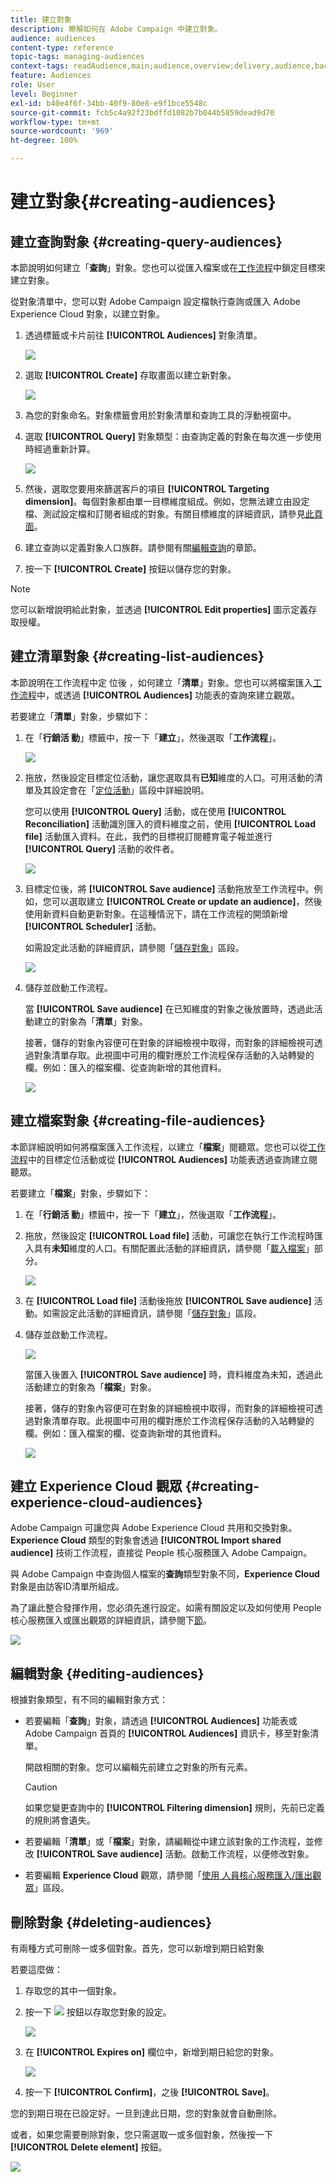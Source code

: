 ```yaml
---
title: 建立對象
description: 瞭解如何在 Adobe Campaign 中建立對象。
audience: audiences
content-type: reference
topic-tags: managing-audiences
context-tags: readAudience,main;audience,overview;delivery,audience,back
feature: Audiences
role: User
level: Beginner
exl-id: b40e4f6f-34bb-40f9-80e8-e9f1bce5548c
source-git-commit: fcb5c4a92f23bdffd1082b7b044b5859dead9d70
workflow-type: tm+mt
source-wordcount: '969'
ht-degree: 100%

---
```


# 建立對象{#creating-audiences}

## 建立查詢對象 {#creating-query-audiences}

本節說明如何建立「**查詢**」對象。您也可以從匯入檔案或在[工作流程](../../automating/using/get-started-workflows.md)中鎖定目標來建立對象。

從對象清單中，您可以對 Adobe Campaign 設定檔執行查詢或匯入 Adobe Experience Cloud 對象，以建立對象。

1. 透過標籤或卡片前往 **[!UICONTROL Audiences]** 對象清單。

   ![](assets/audiences_query_1.png)

1. 選取 **[!UICONTROL Create]** 存取畫面以建立新對象。

   ![](assets/audiences_query.png)

1. 為您的對象命名。對象標籤會用於對象清單和查詢工具的浮動視窗中。
1. 選取 **[!UICONTROL Query]** 對象類型：由查詢定義的對象在每次進一步使用時經過重新計算。

   ![](assets/audience_type_selection.png)

1. 然後，選取您要用來篩選客戶的項目 **[!UICONTROL Targeting dimension]**。每個對象都由單一目標維度組成。例如，您無法建立由設定檔、測試設定檔和訂閱者組成的對象。有關目標維度的詳細資訊，請參見[此頁面](../../automating/using/query.md#targeting-dimensions-and-resources)。
1. 建立查詢以定義對象人口族群。請參閱有關[編輯查詢](../../automating/using/editing-queries.md)的章節。
1. 按一下 **[!UICONTROL Create]** 按鈕以儲存您的對象。

>[!NOTE]
>
>您可以新增說明給此對象，並透過 **[!UICONTROL Edit properties]** 圖示定義存取授權。

## 建立清單對象 {#creating-list-audiences}

本節說明在工作流程中定 位後 ，如何建立「**清單**」對象。您也可以將檔案匯入[工作流程](../../automating/using/get-started-workflows.md)中，或透過 **[!UICONTROL Audiences]** 功能表的查詢來建立觀眾。

若要建立「**清單**」對象，步驟如下：

1. 在「**行銷活 動**」標籤中，按一下「**建立**」，然後選取「**工作流程**」。

   ![](assets/audiences_list_1.png)

1. 拖放，然後設定目標定位活動，讓您選取具有&#x200B;**已知**&#x200B;維度的人口。可用活動的清單及其設定會在「[定位活動](../../automating/using/about-targeting-activities.md)」區段中詳細說明。

   您可以使用 **[!UICONTROL Query]** 活動，或在使用 **[!UICONTROL Reconciliation]** 活動識別匯入的資料維度之前，使用 **[!UICONTROL Load file]** 活動匯入資料。在此，我們的目標視訂閱體育電子報並進行 **[!UICONTROL Query]** 活動的收件者。

   ![](assets/audiences_list_2.png)

1. 目標定位後，將 **[!UICONTROL Save audience]** 活動拖放至工作流程中。例如，您可以選取建立 **[!UICONTROL Create or update an audience]**，然後使用新資料自動更新對象。在這種情況下，請在工作流程的開頭新增 **[!UICONTROL Scheduler]** 活動。

   如需設定此活動的詳細資訊，請參閱「[儲存對象](../../automating/using/save-audience.md)」區段。

   ![](assets/audiences_list_3.png)

1. 儲存並啟動工作流程。

   當 **[!UICONTROL Save audience]** 在已知維度的對象之後放置時，透過此活動建立的對象為「**清單**」對象。

   接著，儲存的對象內容便可在對象的詳細檢視中取得，而對象的詳細檢視可透過對象清單存取。此視圖中可用的欄對應於工作流程保存活動的入站轉變的欄。例如：匯入的檔案欄、從查詢新增的其他資料。

   ![](assets/audiences_list_4.png)

## 建立檔案對象 {#creating-file-audiences}

本節詳細說明如何將檔案匯入工作流程，以建立「**檔案**」閱聽眾。您也可以從[工作流程](../../automating/using/get-started-workflows.md)中的目標定位活動或從 **[!UICONTROL Audiences]** 功能表透過查詢建立閱聽眾。

若要建立「**檔案**」對象，步驟如下：

1. 在「**行銷活 動**」標籤中，按一下「**建立**」，然後選取「**工作流程**」。
1. 拖放，然後設定 **[!UICONTROL Load file]** 活動，可讓您在執行工作流程時匯入具有&#x200B;**未知**&#x200B;維度的人口。有關配置此活動的詳細資訊，請參閱「[載入檔案](../../automating/using/load-file.md)」部分。

   ![](assets/audience_files_1.png)

1. 在 **[!UICONTROL Load file]** 活動後拖放 **[!UICONTROL Save audience]** 活動。如需設定此活動的詳細資訊，請參閱「[儲存對象](../../automating/using/save-audience.md)」區段。
1. 儲存並啟動工作流程。

   ![](assets/audience_files_2.png)

   當匯入後置入 **[!UICONTROL Save audience]** 時，資料維度為未知，透過此活動建立的對象為「**檔案**」對象。

   接著，儲存的對象內容便可在對象的詳細檢視中取得，而對象的詳細檢視可透過對象清單存取。此視圖中可用的欄對應於工作流程保存活動的入站轉變的欄。例如：匯入檔案的欄、從查詢新增的其他資料。

   ![](assets/audience_files_3.png)

## 建立 Experience Cloud 觀眾 {#creating-experience-cloud-audiences}

Adobe Campaign 可讓您與 Adobe Experience Cloud 共用和交換對象。**Experience Cloud** 類型的對象會透過 **[!UICONTROL Import shared audience]** 技術工作流程，直接從 People 核心服務匯入 Adobe Campaign。

與 Adobe Campaign 中查詢個人檔案的&#x200B;**查詢**&#x200B;類型對象不同，**Experience Cloud** 對象是由訪客ID清單所組成。

為了讓此整合發揮作用，您必須先進行設定。如需有關設定以及如何使用 People 核心服務匯入或匯出觀眾的詳細資訊，請參閱下[節](../../integrating/using/sharing-audiences-with-audience-manager-or-people-core-service.md)。

![](assets/audience_peoplecore.png)

## 編輯對象 {#editing-audiences}

根據對象類型，有不同的編輯對象方式：

* 若要編輯「**查詢**」對象，請透過 **[!UICONTROL Audiences]** 功能表或 Adobe Campaign 首頁的 **[!UICONTROL Audiences]** 資訊卡，移至對象清單。

   開啟相關的對象。您可以編輯先前建立之對象的所有元素。

   >[!CAUTION]
   >
   >如果您變更查詢中的 **[!UICONTROL Filtering dimension]** 規則，先前已定義的規則將會遺失。

* 若要編輯「**清單**」或「**檔案**」對象，請編輯從中建立該對象的工作流程，並修改 **[!UICONTROL Save audience]** 活動。啟動工作流程，以便修改對象。
* 若要編輯 **Experience Cloud** 觀眾，請參閱「[使用 人員核心服務匯入/匯出觀眾](../../integrating/using/sharing-audiences-with-audience-manager-or-people-core-service.md)」區段。

## 刪除對象 {#deleting-audiences}

有兩種方式可刪除一或多個對象。首先，您可以新增到期日給對象

若要這麼做：

1. 存取您的其中一個對象。
1. 按一下 ![](assets/edit_darkgrey-24px.png) 按鈕以存取您對象的設定。

   ![](assets/audience_delete_2.png)

1. 在 **[!UICONTROL Expires on]** 欄位中，新增到期日給您的對象。

   ![](assets/audience_delete_3.png)

1. 按一下 **[!UICONTROL Confirm]**，之後 **[!UICONTROL Save]**。

您的到期日現在已設定好。一旦到達此日期，您的對象就會自動刪除。

或者，如果您需要刪除對象，您只需選取一或多個對象，然後按一下 **[!UICONTROL Delete element]** 按鈕。

![](assets/audience_delete_1.png)
